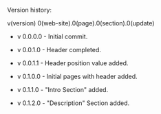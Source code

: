 Version history:

v(version) 0(web-site).0(page).0(section).0(update)

- v 0.0.0.0 - Initial commit.

- v 0.0.1.0 - Header completed.

- v 0.0.1.1 - Header position value added.

- v 0.1.0.0 - Initial pages with header added.

- v 0.1.1.0 - "Intro Section" added.

- v 0.1.2.0 - "Description" Section added.
